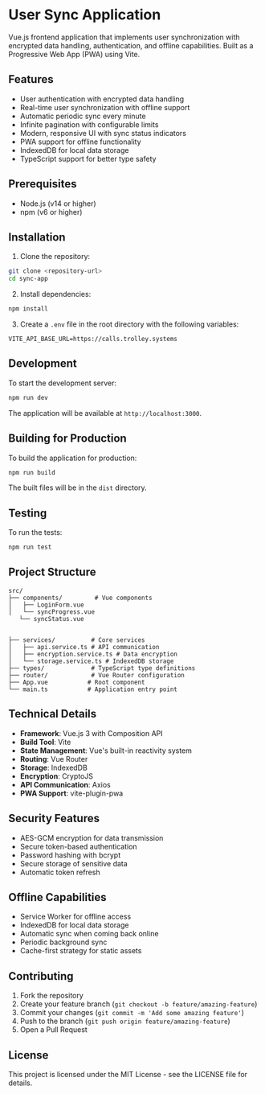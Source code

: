 # User Sync Application
Vue.js frontend application that implements user synchronization with encrypted data handling, authentication, and offline capabilities. Built as a Progressive Web App (PWA) using Vite.

## Features

- User authentication with encrypted data handling
- Real-time user synchronization with offline support
- Automatic periodic sync every minute
- Infinite pagination with configurable limits
- Modern, responsive UI with sync status indicators
- PWA support for offline functionality
- IndexedDB for local data storage
- TypeScript support for better type safety

## Prerequisites

- Node.js (v14 or higher)
- npm (v6 or higher)

## Installation

1. Clone the repository:
```bash
git clone <repository-url>
cd sync-app
```

2. Install dependencies:
```bash
npm install
```

3. Create a `.env` file in the root directory with the following variables:
```
VITE_API_BASE_URL=https://calls.trolley.systems
```

## Development

To start the development server:

```bash
npm run dev
```

The application will be available at `http://localhost:3000`.

## Building for Production

To build the application for production:

```bash
npm run build
```

The built files will be in the `dist` directory.

## Testing

To run the tests:

```bash
npm run test
```

## Project Structure

```
src/
├── components/         # Vue components
│   ├── LoginForm.vue     
│   └── syncProgress.vue
   └── syncStatus.vue    


├── services/          # Core services
│   ├── api.service.ts # API communication
│   ├── encryption.service.ts # Data encryption
│   └── storage.service.ts # IndexedDB storage
├── types/             # TypeScript type definitions
├── router/            # Vue Router configuration
├── App.vue           # Root component
└── main.ts           # Application entry point
```

## Technical Details

- **Framework**: Vue.js 3 with Composition API
- **Build Tool**: Vite
- **State Management**: Vue's built-in reactivity system
- **Routing**: Vue Router
- **Storage**: IndexedDB
- **Encryption**: CryptoJS
- **API Communication**: Axios
- **PWA Support**: vite-plugin-pwa

## Security Features

- AES-GCM encryption for data transmission
- Secure token-based authentication
- Password hashing with bcrypt
- Secure storage of sensitive data
- Automatic token refresh

## Offline Capabilities

- Service Worker for offline access
- IndexedDB for local data storage
- Automatic sync when coming back online
- Periodic background sync
- Cache-first strategy for static assets

## Contributing

1. Fork the repository
2. Create your feature branch (`git checkout -b feature/amazing-feature`)
3. Commit your changes (`git commit -m 'Add some amazing feature'`)
4. Push to the branch (`git push origin feature/amazing-feature`)
5. Open a Pull Request

## License

This project is licensed under the MIT License - see the LICENSE file for details.
